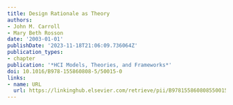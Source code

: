 ```yaml
---
title: Design Rationale as Theory
authors:
- John M. Carroll
- Mary Beth Rosson
date: '2003-01-01'
publishDate: '2023-11-18T21:06:09.736064Z'
publication_types:
- chapter
publication: '*HCI Models, Theories, and Frameworks*'
doi: 10.1016/B978-155860808-5/50015-0
links:
- name: URL
  url: https://linkinghub.elsevier.com/retrieve/pii/B9781558608085500150
---
```

